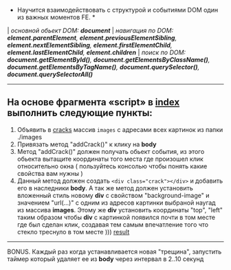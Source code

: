 * Научится взаимодействовать с структурой и событиями DOM один из важных моментов FE. *

| *основной обьект DOM: **document***
| *навигация по DOM: **element.parentElement**, **element.previousElementSibling**, **element.nextElementSibling**, **element.firstElementChild**, **element.lastElementChild**, **element.children***
| *поиск по DOM: **document.getElementById()**, **document.getElementsByClassName()**, **document.getElementsByTagName()**, **document.querySelector()**, **document.querySelectorAll()***

---

## На основе фрагмента «script» в [index](./index.html) выполнить следующие пункты:
1. Объявить в [cracks](./cracks.js) массив ```images``` с адресами всех картинок из папки ./images 
2. Привязать метод "addCrack()" к клику на **body**
3. Метод "addCrack()" должен получать обьект события, из этого обьекта вытащите координаты того места где произошел клик относительно окна ( пользуйтесь консолью чтобы понять какие свойства вам нужны ) 
4. Данный метод должен создать ```<div class="crack"></div>``` и добавить его в наследники **body**. А так же метод должен установить вложенный стиль новому **div** с свойством "background-image" и значением "url(...)" с одним из адресов картинки выбраной наугад из массива **images**. Этому же **div** установить координаты "top", "left" таким образом чтобы **div** c картинкой появился почти в том месте где был сделан клик, создавая тем самым впечатление того что стекло треснуло в том месте ))) [result](./result.png)

---

BONUS. Каждый раз когда устанавливается новая "трещина", запустить таймер который удаляет ее из **body** через интервал в 2..10 секунд
